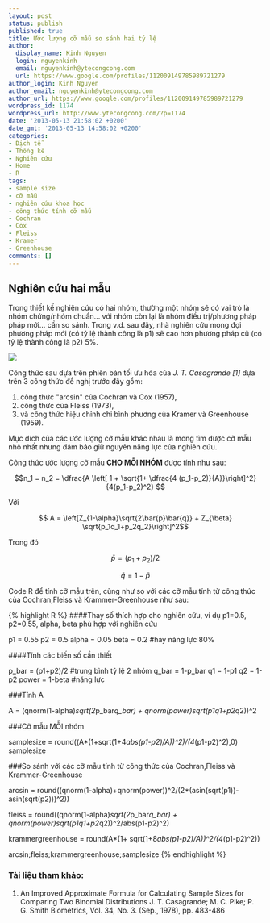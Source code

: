 ```yaml
---
layout: post
status: publish
published: true
title: Ước lượng cỡ mẫu so sánh hai tỷ lệ
author:
  display_name: Kinh Nguyen
  login: nguyenkinh
  email: nguyenkinh@ytecongcong.com
  url: https://www.google.com/profiles/112009149785989721279
author_login: Kinh Nguyen
author_email: nguyenkinh@ytecongcong.com
author_url: https://www.google.com/profiles/112009149785989721279
wordpress_id: 1174
wordpress_url: http://www.ytecongcong.com/?p=1174
date: '2013-05-13 21:58:02 +0200'
date_gmt: '2013-05-13 14:58:02 +0200'
categories:
- Dịch tễ
- Thống kê
- Nghiên cứu
- Home
- R
tags:
- sample size
- cỡ mẫu
- nghiên cứu khoa học
- công thức tính cỡ mẫu
- Cochran
- Cox
- Fleiss
- Kramer
- Greenhouse
comments: []
---
```


Nghiên cứu hai mẫu
------------------

Trong thiết kế nghiên cứu có hai nhóm, thường một nhóm sẽ có vai trò là
nhóm chứng/nhóm chuẩn... với nhóm còn lại là nhóm điều trị/phương pháp
pháp mới... cần so sánh. Trong v.d. sau đây, nhà nghiên cứu mong đợi
phương pháp mới (có tỷ lệ thành công là p1) sẽ cao hơn phương pháp cũ
(có tỷ lệ thành công là p2) 5%.

![](https://upload.wikimedia.org/wikipedia/commons/b/bf/Simple_random_sampling.PNG)

Công thức sau dựa trên phiên bản tối ưu hóa của *J. T. Casagrande \[1\]*
dựa trên 3 công thức đề nghị trước đây gồm:

1.  công thức "arcsin" của Cochran và Cox (1957),
2.  công thức của Fleiss (1973),
3.  và công thức hiệu chỉnh chi bình phương của Kramer và
    Greenhouse (1959).

Mục đích của các ước lượng cỡ mẫu khác nhau là mong tìm được cỡ mẫu nhỏ
nhất nhưng đảm bảo giữ nguyên năng lực của nghiên cứu.

Công thức ước lượng cỡ mẫu **CHO MỖI NHÓM** được tính như sau:

$$n_1 = n_2 = \dfrac{A \left[ 1 + \sqrt{1+ \dfrac{4
(p_1-p_2)}{A}}\right]^2}{4(p_1-p_2)^2} $$

Với

$$ A = \left[Z_{1-\alpha}\sqrt{2\bar{p}\bar{q}} +
Z_{\beta} \sqrt{p_1q_1+p_2q_2}\right]^2$$

Trong đó

$$ \bar{p} = (p_1 + p_2)/2 $$

$$ \bar{q} = 1 - \bar{p} $$

Code R để tính cỡ mẫu trên, cũng như so với các cỡ mẫu tính từ công thức
của Cochran,Fleiss và Krammer-Greenhouse như sau:

{% highlight R %}
####Thay số thích hợp cho nghiên cứu, ví dụ p1=0.5, p2=0.55, alpha, beta  phù hợp với nghiên cứu

p1 = 0.55
p2 = 0.5
alpha = 0.05
beta = 0.2   #hay năng lực 80%

####Tính các biến số cần thiết

p_bar = (p1+p2)/2 #trung bình tỷ lệ 2 nhóm
q_bar = 1-p_bar
q1 = 1-p1
q2 = 1-p2
power = 1-beta #năng lực

###Tính A

A = (qnorm(1-alpha)*sqrt(2*p_bar*q_bar) + qnorm(power)*sqrt(p1*q1+p2*q2))^2

###Cỡ mẫu MỖI nhóm

samplesize = round((A*(1+sqrt(1+4*abs(p1-p2)/A))^2)/(4*(p1-p2)^2),0)
samplesize

###So sánh với các cỡ mẫu tính từ công thức của Cochran,Fleiss và Krammer-Greenhouse

arcsin = round((qnorm(1-alpha)+qnorm(power))^2/(2*(asin(sqrt(p1))-asin(sqrt(p2)))^2))

fleiss = round((qnorm(1-alpha)*sqrt(2*p_bar*q_bar) + qnorm(power)*sqrt(p1*q1+p2*q2))^2/abs(p1-p2)^2)

krammergreenhouse = round(A*(1+ sqrt(1+8*abs(p1-p2)/A))^2/(4*(p1-p2)^2))

arcsin;fleiss;krammergreenhouse;samplesize
{% endhighlight %}

### Tài liệu tham khảo:

1.  An Improved Approximate Formula for Calculating Sample Sizes for
    Comparing Two Binomial Distributions J. T. Casagrande; M. C.
    Pike; P. G. Smith Biometrics, Vol. 34, No. 3. (Sep., 1978), pp.
    483-486
